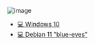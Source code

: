 
![image](https://pa1.narvii.com/7016/1c6315374bcadd491289f2d48d73ca6ac1e7ea12r1-520-218_hq.gif)
- [💻 Windows 10](#-os-)
- [💻 Debian 11 "blue-eyes"](#-os-)

